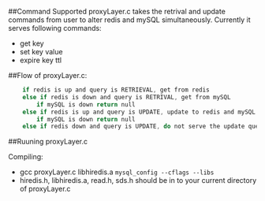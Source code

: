 ##Command Supported
proxyLayer.c takes the retrival and update commands from user to alter redis and mySQL simultaneously. Currently it serves following commands:
- get key
- set key value
- expire key ttl
	
##Flow of proxyLayer.c: 

```c
	if redis is up and query is RETRIEVAL, get from redis
	else if redis is down and query is RETRIVAL, get from mySQL
		if mySQL is down return null
	else if redis is up and query is UPDATE, update to redis and mySQL
		if mySQL is down return null
	else if redis down and query is UPDATE, do not serve the update query
```
##Ruuning proxyLayer.c

Compiling: 
- gcc proxyLayer.c libhiredis.a `mysql_config --cflags --libs`
- hiredis.h, libhiredis.a, read.h, sds.h should be in to your current directory of proxyLayer.c
